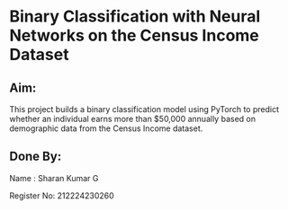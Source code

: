 # Binary Classification with Neural Networks on the Census Income Dataset

## Aim:
This project builds a binary classification model using PyTorch to predict whether an individual earns more than $50,000 annually based on demographic data from the Census Income dataset.













































## Done By:
Name : Sharan Kumar G

Register No: 212224230260

